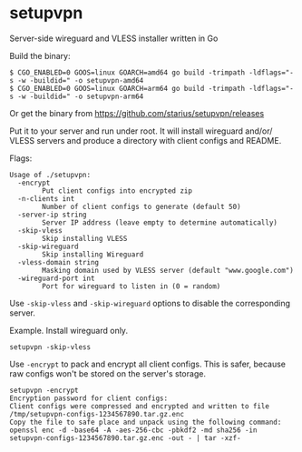 # setupvpn
Server-side wireguard and VLESS installer written in Go

Build the binary:
```
$ CGO_ENABLED=0 GOOS=linux GOARCH=amd64 go build -trimpath -ldflags="-s -w -buildid=" -o setupvpn-amd64
$ CGO_ENABLED=0 GOOS=linux GOARCH=arm64 go build -trimpath -ldflags="-s -w -buildid=" -o setupvpn-arm64
```

Or get the binary from https://github.com/starius/setupvpn/releases

Put it to your server and run under root.
It will install wireguard and/or/ VLESS servers and produce a directory with
client configs and README.

Flags:

```
Usage of ./setupvpn:
  -encrypt
        Put client configs into encrypted zip
  -n-clients int
        Number of client configs to generate (default 50)
  -server-ip string
        Server IP address (leave empty to determine automatically)
  -skip-vless
        Skip installing VLESS
  -skip-wireguard
        Skip installing Wireguard
  -vless-domain string
        Masking domain used by VLESS server (default "www.google.com")
  -wireguard-port int
        Port for wireguard to listen in (0 = random)
```

Use `-skip-vless` and `-skip-wireguard` options to disable the corresponding
server.

Example. Install wireguard only.

```
setupvpn -skip-vless
```

Use `-encrypt` to pack and encrypt all client configs. This is safer,
because raw configs won't be stored on the server's storage.

```
setupvpn -encrypt
Encryption password for client configs:
Client configs were compressed and encrypted and written to file /tmp/setupvpn-configs-1234567890.tar.gz.enc
Copy the file to safe place and unpack using the following command:
openssl enc -d -base64 -A -aes-256-cbc -pbkdf2 -md sha256 -in setupvpn-configs-1234567890.tar.gz.enc -out - | tar -xzf-
```

